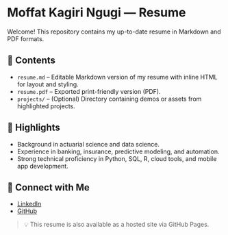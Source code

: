 # Moffat Kagiri Ngugi — Resume

Welcome! This repository contains my up-to-date resume in Markdown and PDF formats.

## 📌 Contents

- `resume.md` – Editable Markdown version of my resume with inline HTML for layout and styling.
- `resume.pdf` – Exported print-friendly version (PDF).
- `projects/` – (Optional) Directory containing demos or assets from highlighted projects.

## 🚀 Highlights

- Background in actuarial science and data science.
- Experience in banking, insurance, predictive modeling, and automation.
- Strong technical proficiency in Python, SQL, R, cloud tools, and mobile app development.

## 🔗 Connect with Me

- [LinkedIn](https://linkedin.com/in/moffatkagiri/)
- [GitHub](https://github.com/moffat-kagiri)

> 💡 This resume is also available as a hosted site via GitHub Pages.
